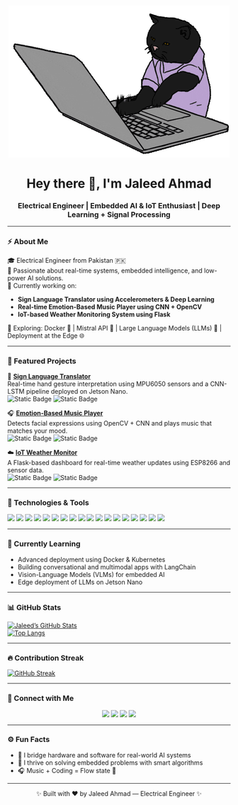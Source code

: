 <p align="center">
  <img src="https://github.com/JaleedAhmad/JaleedAhmad/blob/main/Cat.gif?raw=true" alt="Banner GIF" />
</p>

<h1 align="center">Hey there 👋, I'm Jaleed Ahmad</h1>
<h3 align="center">Electrical Engineer | Embedded AI & IoT Enthusiast | Deep Learning + Signal Processing</h3>

---

### ⚡ About Me

🎓 Electrical Engineer from Pakistan 🇵🇰  
🔬 Passionate about real-time systems, embedded intelligence, and low-power AI solutions.  
🤖 Currently working on:
- **Sign Language Translator using Accelerometers & Deep Learning**
- **Real-time Emotion-Based Music Player using CNN + OpenCV**
- **IoT-based Weather Monitoring System using Flask**

🌱 Exploring: Docker 🐳 | Mistral API 🤖 | Large Language Models (LLMs) 🧠 | Deployment at the Edge 🌐

---

### 🔬 Featured Projects

🚀 [**Sign Language Translator**](https://github.com/JaleedAhmad/Sign-Language-Translator)  
Real-time hand gesture interpretation using MPU6050 sensors and a CNN-LSTM pipeline deployed on Jetson Nano.  
![Static Badge](https://img.shields.io/badge/Embedded%20AI-blue) ![Static Badge](https://img.shields.io/badge/Jetson%20Nano-green)

🎧 [**Emotion-Based Music Player**](https://github.com/JaleedAhmad/Emotion-Music-Player)  
Detects facial expressions using OpenCV + CNN and plays music that matches your mood.  
![Static Badge](https://img.shields.io/badge/Computer%20Vision-orange) ![Static Badge](https://img.shields.io/badge/Deep%20Learning-red)

☁️ [**IoT Weather Monitor**](https://github.com/JaleedAhmad/IoT-Weather-Monitor)  
A Flask-based dashboard for real-time weather updates using ESP8266 and sensor data.  
![Static Badge](https://img.shields.io/badge/IoT-blueviolet) ![Static Badge](https://img.shields.io/badge/Flask-black)

---

### 🧰 Technologies & Tools

<p align="left">
  <img src="https://img.shields.io/badge/C-00599C?style=for-the-badge&logo=c&logoColor=white"/>
  <img src="https://img.shields.io/badge/C++-00599C?style=for-the-badge&logo=c%2B%2B&logoColor=white"/>
  <img src="https://img.shields.io/badge/Assembly-6E4C13?style=for-the-badge&logo=gnuassembly&logoColor=white"/>
  <img src="https://img.shields.io/badge/MATLAB-0076A8?style=for-the-badge&logo=mathworks&logoColor=white"/>
  <img src="https://img.shields.io/badge/Python-3776AB?style=for-the-badge&logo=python&logoColor=white"/>
  <img src="https://img.shields.io/badge/LangChain-1C3C3C?style=for-the-badge&logo=langchain&logoColor=white"/>
  <img src="https://img.shields.io/badge/LLM-7B68EE?style=for-the-badge&logo=openai&logoColor=white"/>
  <img src="https://img.shields.io/badge/VLM-4682B4?style=for-the-badge&logo=openai&logoColor=white"/>
  <img src="https://img.shields.io/badge/Stable%20Diffusion-FF69B4?style=for-the-badge&logo=stabilityai&logoColor=white"/>
  <img src="https://img.shields.io/badge/HuggingFace-FFBF00?style=for-the-badge&logo=huggingface&logoColor=black"/>
  <img src="https://img.shields.io/badge/PyTorch-EE4C2C?style=for-the-badge&logo=pytorch&logoColor=white"/>
  <img src="https://img.shields.io/badge/TensorFlow-FF6F00?style=for-the-badge&logo=tensorflow&logoColor=white"/>
  <img src="https://img.shields.io/badge/OpenCV-5C3EE8?style=for-the-badge&logo=opencv&logoColor=white"/>
  <img src="https://img.shields.io/badge/Arduino-00979D?style=for-the-badge&logo=arduino&logoColor=white"/>
  <img src="https://img.shields.io/badge/Jetson%20Nano-76B900?style=for-the-badge&logo=nvidia&logoColor=white"/>
  <img src="https://img.shields.io/badge/Flask-000000?style=for-the-badge&logo=flask&logoColor=white"/>
  <img src="https://img.shields.io/badge/Docker-2496ED?style=for-the-badge&logo=docker&logoColor=white"/>
  <img src="https://img.shields.io/badge/Linux-FCC624?style=for-the-badge&logo=linux&logoColor=black"/>
</p>

---

### 🌱 Currently Learning

- Advanced deployment using Docker & Kubernetes  
- Building conversational and multimodal apps with LangChain  
- Vision-Language Models (VLMs) for embedded AI  
- Edge deployment of LLMs on Jetson Nano  

---

### 📊 GitHub Stats

[![Jaleed’s GitHub Stats](https://github-readme-stats-one-bice.vercel.app/api?username=JaleedAhmad&theme=tokyonight&show_icons=true)](https://github.com/anuraghazra/github-readme-stats)  
[![Top Langs](https://github-readme-stats-one-bice.vercel.app/api/top-langs/?username=JaleedAhmad&layout=compact&theme=tokyonight)](https://github.com/anuraghazra/github-readme-stats)

---

### 🔥 Contribution Streak

[![GitHub Streak](https://streak-stats.demolab.com?user=JaleedAhmad&theme=tokyonight)](https://git.io/streak-stats)

---

### 💼 Connect with Me

<p align="center">
  <a href="mailto:jaleedahmad12@gmail.com"><img src="https://skillicons.dev/icons?i=gmail" height="40"/></a>
  <a href="https://www.linkedin.com/in/jaleed-ahmad/"><img src="https://skillicons.dev/icons?i=linkedin" height="40"/></a>
  <a href="https://github.com/JaleedAhmad"><img src="https://skillicons.dev/icons?i=github" height="40"/></a>
  <a href="https://www.kaggle.com/jaleedahmad"><img src="https://skillicons.dev/icons?i=kaggle" height="40"/></a>
</p>

---

### ⚙️ Fun Facts

- 🎯 I bridge hardware and software for real-world AI systems  
- 🧠 I thrive on solving embedded problems with smart algorithms  
- 🎧 Music + Coding = Flow state 🔁  

---

<p align="center">✨ Built with ❤️ by Jaleed Ahmad — Electrical Engineer ✨</p>
